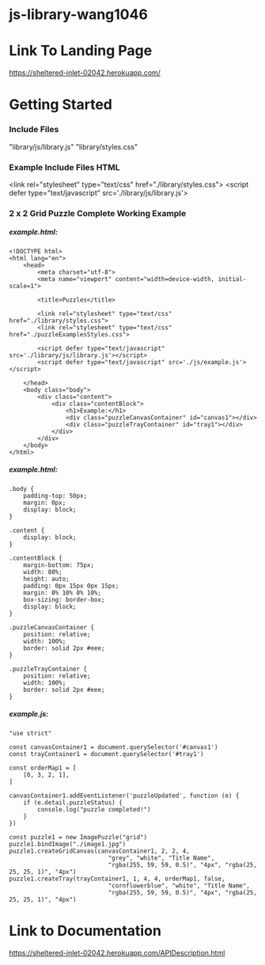 # js-library-wang1046

# Link To Landing Page
https://sheltered-inlet-02042.herokuapp.com/

# Getting Started
### Include Files
"library/js/library.js"
"library/styles.css"

### Example Include Files HTML
&lt;link rel="stylesheet" type="text/css" href="./library/styles.css"&gt;
&lt;script defer type="text/javascript" src='./library/js/library.js'&gt;

### 2 x 2 Grid Puzzle Complete Working Example

##### example.html:

```
<!DOCTYPE html>
<html lang="en">
    <head>
        <meta charset="utf-8">
        <meta name="viewport" content="width=device-width, initial-scale=1">
        
        <title>Puzzles</title>
    
        <link rel="stylesheet" type="text/css" href="./library/styles.css">
        <link rel="stylesheet" type="text/css" href="./puzzleExamplesStyles.css">
    
        <script defer type="text/javascript" src='./library/js/library.js'></script>
        <script defer type="text/javascript" src='./js/example.js'></script>
    
    </head>
    <body class="body">
        <div class="content">
            <div class="contentBlock">
                <h1>Example:</h1>
                <div class="puzzleCanvasContainer" id="canvas1"></div>
                <div class="puzzleTrayContainer" id="tray1"></div>
            </div>
        </div>
    </body>
</html>
```

##### example.html:

```
.body {
    padding-top: 50px;
    margin: 0px;
    display: block;
}

.content {
    display: block;
}

.contentBlock {
    margin-bottom: 75px;
    width: 80%;
    height: auto;
    padding: 0px 15px 0px 15px;
    margin: 0% 10% 0% 10%;
    box-sizing: border-box;
    display: block;
}

.puzzleCanvasContainer {
    position: relative;
    width: 100%;
    border: solid 2px #eee;
}

.puzzleTrayContainer {
    position: relative;
    width: 100%;
    border: solid 2px #eee;
}
```

##### example.js:

```
"use strict"

const canvasContainer1 = document.querySelector('#canvas1')
const trayContainer1 = document.querySelector('#tray1')

const orderMap1 = [
    [0, 3, 2, 1],
]

canvasContainer1.addEventListener('puzzleUpdated', function (e) {
    if (e.detail.puzzleStatus) {
        console.log("puzzle completed!")
    }
})

const puzzle1 = new ImagePuzzle("grid")
puzzle1.bindImage("./image1.jpg")
puzzle1.createGridCanvas(canvasContainer1, 2, 2, 4, 
                            "grey", "white", "Title Name", 
                            "rgba(255, 59, 59, 0.5)", "4px", "rgba(25, 25, 25, 1)", "4px")
puzzle1.createTray(trayContainer1, 1, 4, 4, orderMap1, false, 
                            "cornflowerblue", "white", "Title Name", 
                            "rgba(255, 59, 59, 0.5)", "4px", "rgba(25, 25, 25, 1)", "4px")
```

# Link to Documentation
https://sheltered-inlet-02042.herokuapp.com/APIDescription.html
